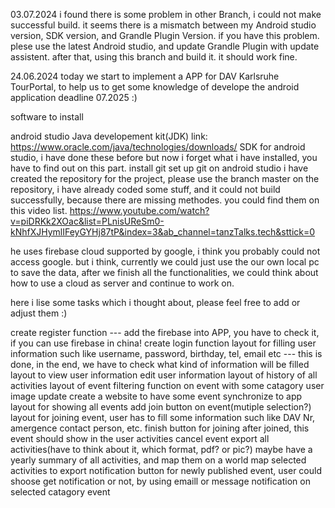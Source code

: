 03.07.2024
i found there is some problem in other Branch, i could not make successful build. 
it seems there is a mismatch between my Android studio version, SDK version, and Grandle Plugin Version.
if you have this problem.
plese use the latest Android studio, and update Grandle Plugin with update assistent.
after that, using this branch and build it. it should work fine.




24.06.2024 today we start to implement a APP for DAV Karlsruhe TourPortal, to help us to get some knowledge of develope the android application deadline 07.2025 :)

software to install

android studio
Java developement kit(JDK) link: https://www.oracle.com/java/technologies/downloads/
SDK for android studio, i have done these before but now i forget what i have installed, you have to find out on this part.
install git
set up git on android studio
i have created the repository for the project, please use the branch master
on the repository, i have already coded some stuff, and it could not build successfully, because there are missing methodes. you could find them on this video list. https://www.youtube.com/watch?v=piDRKk2XOac&list=PLnisUReSm0-kNhfXJHymlIFeyGYHj87tP&index=3&ab_channel=tanzTalks.tech&sttick=0

he uses firebase cloud supported by google, i think you probably could not access google. but i think, currently we could just use the our own local pc to save the data, after we finish all the functionalities, we could think about how to use a cloud as server and continue to work on.

here i lise some tasks which i thought about, please feel free to add or adjust them :)

create register function --- add the firebase into APP, you have to check it, if you can use firebase in china!
create login function
layout for filling user information such like username, password, birthday, tel, email etc --- this is done, in the end, we have to check what kind of information will be filled
layout to view user information
edit user information
layout of history of all activities
layout of event
filtering function on event with some catagory
user image update
create a website to have some event
synchronize to app
layout for showing all events
add join button on event(mutiple selection?)
layout for joining event, user has to fill some information such like DAV Nr, amergence contact person, etc.
finish button for joining
after joined, this event should show in the user activities
cancel event
export all activities(have to think about it, which format, pdf? or pic?) maybe have a yearly summary of all activities, and map them on a world map
selected activities to export
notification button for newly published event, user could shoose get notification or not, by using emaill or message
notification on selected catagory event
